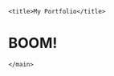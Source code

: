 <!Doctype html>
<html lang='en'>

<head>
	<meta charset="UTF-8">
	<meta name="viewport" content="width=device-width, initial-scale=1">

	<title>My Portfolio</title>
</head>
<body>
	<main><h1>BOOM!</h1>
		
	</main>
	
	

</body>
</html>

